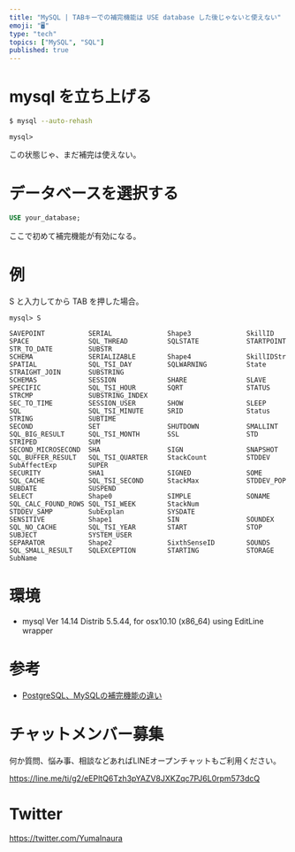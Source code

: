 ```yaml
---
title: "MySQL | TABキーでの補完機能は USE database した後じゃないと使えない"
emoji: "🖥"
type: "tech"
topics: ["MySQL", "SQL"]
published: true
---
```


# mysql を立ち上げる

```bash
$ mysql --auto-rehash
```

```
mysql> 
```

この状態じゃ、まだ補完は使えない。

# データベースを選択する

```sql
USE your_database;
```

ここで初めて補完機能が有効になる。

# 例

S と入力してから TAB を押した場合。

```
mysql> S

SAVEPOINT           SERIAL              Shape3              SkillID             SPACE               SQL_THREAD          SQLSTATE            STARTPOINT          STR_TO_DATE         SUBSTR             
SCHEMA              SERIALIZABLE        Shape4              SkillIDStr          SPATIAL             SQL_TSI_DAY         SQLWARNING          State               STRAIGHT_JOIN       SUBSTRING          
SCHEMAS             SESSION             SHARE               SLAVE               SPECIFIC            SQL_TSI_HOUR        SQRT                STATUS              STRCMP              SUBSTRING_INDEX    
SEC_TO_TIME         SESSION_USER        SHOW                SLEEP               SQL                 SQL_TSI_MINUTE      SRID                Status              STRING              SUBTIME            
SECOND              SET                 SHUTDOWN            SMALLINT            SQL_BIG_RESULT      SQL_TSI_MONTH       SSL                 STD                 STRIPED             SUM                
SECOND_MICROSECOND  SHA                 SIGN                SNAPSHOT            SQL_BUFFER_RESULT   SQL_TSI_QUARTER     StackCount          STDDEV              SubAffectExp        SUPER              
SECURITY            SHA1                SIGNED              SOME                SQL_CACHE           SQL_TSI_SECOND      StackMax            STDDEV_POP          SUBDATE             SUSPEND            
SELECT              Shape0              SIMPLE              SONAME              SQL_CALC_FOUND_ROWS SQL_TSI_WEEK        StackNum            STDDEV_SAMP         SubExplan           SYSDATE            
SENSITIVE           Shape1              SIN                 SOUNDEX             SQL_NO_CACHE        SQL_TSI_YEAR        START               STOP                SUBJECT             SYSTEM_USER        
SEPARATOR           Shape2              SixthSenseID        SOUNDS              SQL_SMALL_RESULT    SQLEXCEPTION        STARTING            STORAGE             SubName       
```


# 環境

- mysql  Ver 14.14 Distrib 5.5.44, for osx10.10 (x86_64) using  EditLine wrapper

# 参考

- [PostgreSQL、MySQLの補完機能の違い](http://takafumi-s.hatenablog.com/entry/2015/03/03/001118)











<!-- Update From Qiita API -->

# チャットメンバー募集


何か質問、悩み事、相談などあればLINEオープンチャットもご利用ください。

https://line.me/ti/g2/eEPltQ6Tzh3pYAZV8JXKZqc7PJ6L0rpm573dcQ





# Twitter


https://twitter.com/YumaInaura


<!-- Update From Qiita API -->


